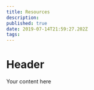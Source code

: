 ```yaml
---
title: Resources
description: 
published: true
date: 2019-07-14T21:59:27.202Z
tags: 
---
```


# Header

Your content here